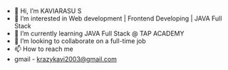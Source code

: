- 👋 Hi, I’m KAVIARASU S
- 👀 I’m interested in Web development | Frontend Developing | JAVA Full Stack
- 🌱 I’m currently learning JAVA Full Stack @ TAP ACADEMY
- 💞️ I’m looking to collaborate on a full-time job
- 📫 How to reach me
- gmail - krazykavi2003@gmail.com

<!---
Kaviarasu02/Kaviarasu02 is a ✨ special ✨ repository because its `README.md` (this file) appears on your GitHub profile.
You can click the Preview link to take a look at your changes.
--->
